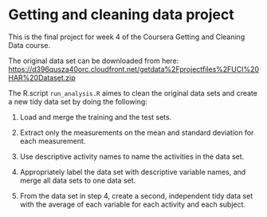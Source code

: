# Getting and cleaning data project



This is the final project for week 4 of the Coursera Getting and Cleaning Data course.

The original data set can be downloaded from here: https://d396qusza40orc.cloudfront.net/getdata%2Fprojectfiles%2FUCI%20HAR%20Dataset.zip





The R.script `run_analysis.R` aimes to clean the original data sets and create a new tidy data set by doing the following:

1) Load and merge the training and the test sets.

2) Extract only the measurements on the mean and standard deviation for each measurement.

3) Use descriptive activity names to name the activities in the data set.

4) Appropriately label the data set with descriptive variable names, and merge all data sets to one data set.

5) From the data set in step 4, create a second, independent tidy data set with the average of each variable for each activity and each subject.
